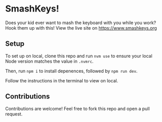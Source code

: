 # SmashKeys!

Does your kid ever want to mash the keyboard with you while you work? Hook them
up with this! View the live site on https://www.smashkeys.org

## Setup

To set up on local, clone this repo and run `nvm use` to ensure your local Node
version matches the value in `.nvmrc`.

Then, run `npm i` to install depenences, followed by `npm run dev`.

Follow the instructions in the terminal to view on local.

## Contributions

Contributions are welcome! Feel free to fork this repo and open a pull request.
